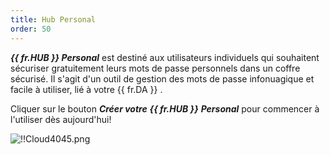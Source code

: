 ```yaml
---
title: Hub Personal
order: 50
---
```

***{{ fr.HUB }} Personal*** est destiné aux utilisateurs individuels qui souhaitent sécuriser gratuitement leurs mots de passe personnels dans un coffre sécurisé. Il s'agit d'un outil de gestion des mots de passe infonuagique et facile à utiliser, lié à votre {{ fr.DA }} .  

Cliquer sur le bouton ***Créer votre*** ***{{ fr.HUB }}*** ***Personal*** pour commencer à l'utiliser dès aujourd'hui!  

![!!Cloud4045.png](https://webdevolutions.azureedge.net/docs/fr/cloud/Cloud4045.png) 
